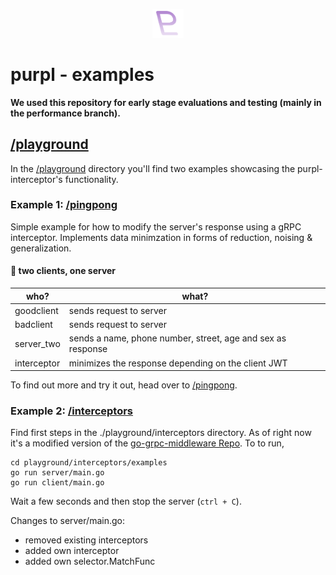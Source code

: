 <p align="center">
	<img src="purpl.png" width=50" />
</p>

# purpl - examples
**We used this repository for early stage evaluations and testing (mainly in the performance branch).**
## [/playground](/playground)
In the [/playground](/playground) directory you'll find two examples showcasing the purpl-interceptor's functionality.

### Example 1: [/pingpong](playground/pingpong)
Simple example for how to modify the server's response using a gRPC interceptor.
Implements data minimzation in forms of reduction, noising & generalization.

#### 🏓 two clients, one server

| who? | what? |
| ----------- | ----------- |
| goodclient | sends request to server |
| badclient | sends request to server |
| server_two | sends a name, phone number, street, age and sex as response |
| interceptor | minimizes the response depending on the client JWT |

To find out more and try it out, head over to [/pingpong](playground/pingpong).

### Example 2: [/interceptors](playground/interceptors)
Find first steps in the ./playground/interceptors directory.
As of right now it's a modified version of the [go-grpc-middleware Repo](https://github.com/grpc-ecosystem/go-grpc-middleware/tree/v2.0.0-rc.5).
To to run, 
```
cd playground/interceptors/examples
go run server/main.go
go run client/main.go
```
Wait a few seconds and then stop the server (```ctrl + C```).

Changes to server/main.go:
- removed existing interceptors
- added own interceptor
- added own selector.MatchFunc

